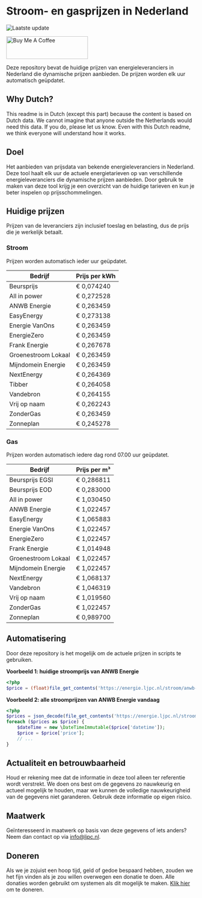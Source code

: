 # Stroom- en gasprijzen in Nederland

![Laatste update](https://img.shields.io/badge/laatste%20update-2023--05--22%2011%3A00%20CET-brightgreen)

<a href="https://www.buymeacoffee.com/Lars-" target="_blank"><img src="https://cdn.buymeacoffee.com/buttons/v2/default-orange.png" alt="Buy Me A Coffee" height="60" style="height: 60px !important;width: 217px !important;" ></a>

Deze repository bevat de huidige prijzen van energieleveranciers in Nederland die dynamische prijzen aanbieden. De prijzen worden elk uur automatisch geüpdatet.

## Why Dutch?

This readme is in Dutch (except this part) because the content is based on Dutch data. We cannot imagine that anyone outside the Netherlands would need this data. If you do, please let us know. Even with this Dutch readme, we think
everyone will understand how it works.

## Doel

Het aanbieden van prijsdata van bekende energieleveranciers in Nederland. Deze tool haalt elk uur de actuele energietarieven op van verschillende energieleveranciers die dynamische prijzen aanbieden. Door gebruik te maken van deze tool
krijg je een overzicht van de huidige tarieven en kun je beter inspelen op prijsschommelingen.

## Huidige prijzen

Prijzen van de leveranciers zijn inclusief toeslag en belasting, dus de prijs die je werkelijk betaalt.

### Stroom

Prijzen worden automatisch ieder uur geüpdatet.

 Bedrijf | Prijs per kWh 
---------|---------------
Beursprijs | € 0,074240
All in power | € 0,272528
ANWB Energie | € 0,263459
EasyEnergy | € 0,273138
Energie VanOns | € 0,263459
EnergieZero | € 0,263459
Frank Energie | € 0,267678
Groenestroom Lokaal | € 0,263459
Mijndomein Energie | € 0,263459
NextEnergy | € 0,264369
Tibber | € 0,264058
Vandebron | € 0,264155
Vrij op naam | € 0,262243
ZonderGas | € 0,263459
Zonneplan | € 0,245278


### Gas

Prijzen worden automatisch iedere dag rond 07.00 uur geüpdatet.

 Bedrijf | Prijs per m³ 
---------|--------------
Beursprijs EGSI | € 0,286811
Beursprijs EOD | € 0,283000
All in power | € 1,030450
ANWB Energie | € 1,022457
EasyEnergy | € 1,065883
Energie VanOns | € 1,022457
EnergieZero | € 1,022457
Frank Energie | € 1,014948
Groenestroom Lokaal | € 1,022457
Mijndomein Energie | € 1,022457
NextEnergy | € 1,068137
Vandebron | € 1,046319
Vrij op naam | € 1,019560
ZonderGas | € 1,022457
Zonneplan | € 0,989700


## Automatisering

Door deze repository is het mogelijk om de actuele prijzen in scripts te gebruiken.

**Voorbeeld 1: huidige stroomprijs van ANWB Energie**

```php
<?php
$price = (float)file_get_contents('https://energie.ljpc.nl/stroom/anwb-energie-nu.txt');

```

**Voorbeeld 2: alle stroomprijzen van ANWB Energie vandaag**

```php
<?php
$prices = json_decode(file_get_contents('https://energie.ljpc.nl/stroom/all-in-power-vandaag.json'),true);
foreach ($prices as $price) {
    $dateTime = new \DateTimeImmutable($price['datetime']);
    $price = $price['price'];
    // ...
}
```

## Actualiteit en betrouwbaarheid

Houd er rekening mee dat de informatie in deze tool alleen ter referentie wordt verstrekt. We doen ons best om de gegevens zo nauwkeurig en actueel mogelijk te houden, maar we kunnen de volledige nauwkeurigheid van de gegevens niet
garanderen. Gebruik deze informatie op eigen risico.

## Maatwerk

Geïnteresseerd in maatwerk op basis van deze gegevens of iets anders? Neem dan contact op
via [info@ljpc.nl](mailto:info@ljpc.nl?subject=Energie%20prijzen).

## Doneren

Als we je zojuist een hoop tijd, geld of gedoe bespaard hebben, zouden we het fijn vinden als je zou willen overwegen een
donatie te doen. Alle donaties worden gebruikt om systemen als dit mogelijk te
maken. [Klik hier](https://www.buymeacoffee.com/Lars-) om te doneren.
